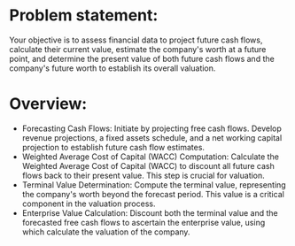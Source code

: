 # Problem statement:

Your objective is to assess financial data to project future cash flows, calculate their current value, estimate the company's worth at a future point,
and determine the present value of both future cash flows and the company's future worth to establish its overall valuation.

# Overview:

* Forecasting Cash Flows:
Initiate by projecting free cash flows. Develop revenue projections, a fixed assets schedule, and a net working capital projection to establish future cash flow estimates.
* Weighted Average Cost of Capital (WACC) Computation:
Calculate the Weighted Average Cost of Capital (WACC) to discount all future cash flows back to their present value. This step is crucial for valuation.
* Terminal Value Determination:
Compute the terminal value, representing the company's worth beyond the forecast period. This value is a critical component in the valuation process.
* Enterprise Value Calculation:
Discount both the terminal value and the forecasted free cash flows to ascertain the enterprise value, using which calculate the valuation of the company.



